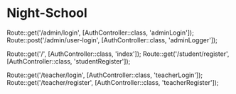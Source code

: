 # Night-School
Route::get('/admin/login', [AuthController::class, 'adminLogin']);
Route::post('/admin/user-login', [AuthController::class, 'adminLogger']);

Route::get('/', [AuthController::class, 'index']);
Route::get('/student/register', [AuthController::class, 'studentRegister']);

Route::get('/teacher/login', [AuthController::class, 'teacherLogin']);
Route::get('/teacher/register', [AuthController::class, 'teacherRegister']);
